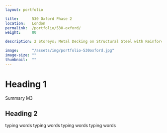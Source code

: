 ```yaml
---
layout: portfolio

title:      530 Oxford Phase 2
location:   London
permalink:  /portfolio/530-oxford/
weight:     80

description: 2 Storeys; Metal Decking on Structural Steel with Reinforced Concrete Walls

image:      "/assets/img/portfolio-530oxford.jpg"
image-size: ""
thumbnail:  ""
---
```


# Heading 1

Summary M3

## Heading 2

typing words typing words typing words typing words